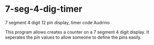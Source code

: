 # 7-seg-4-dig-timer
7 segment 4 digit 12 pin display, timer code Audrino

This program allows creates a counter on a 7 segment 4 digit display. 
It seperates the pin values to allow someone to define the pins easily.
